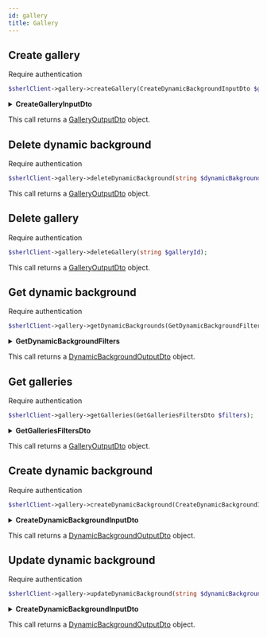 ```yaml
---
id: gallery
title: Gallery
---
```


## Create gallery

<span class="badge badge--warning">Require authentication</span>

```php
$sherlClient->gallery->createGallery(CreateDynamicBackgroundInputDto $gallery);
```

<details>
<summary><b>CreateGalleryInputDto</b></summary>

| Fields          |                           Type                            |      Required      | Description                                   |
| :-------------- | :-------------------------------------------------------: | :----------------: | --------------------------------------------- |
| **categoryUri** |                         `string`                          | :white_check_mark: | The URL of the category linked to the gallery |
| **media**       | [ImageObjectOutputDto](gallery-types#imageojectoutputdto) | :white_check_mark: | The image object used as the gallery          |

</details>

This call returns a [GalleryOutputDto](gallery-types#galleryoutputdto) object.

## Delete dynamic background

<span class="badge badge--warning">Require authentication</span>

```php
$sherlClient->gallery->deleteDynamicBackground(string $dynamicBakgroundId);
```

This call returns a [GalleryOutputDto](gallery-types#galleryoutputdto) object.

## Delete gallery

<span class="badge badge--warning">Require authentication</span>

```php
$sherlClient->gallery->deleteGallery(string $galleryId);
```

This call returns a [GalleryOutputDto](gallery-types#galleryoutputdto) object.

## Get dynamic background

<span class="badge badge--warning">Require authentication</span>

```php
$sherlClient->gallery->getDynamicBackgrounds(GetDynamicBackgroundFilters $filters);
```

<details>
<summary><b>GetDynamicBackgroundFilters</b></summary>

| Field                          |    Type    | Required | Description                                                              |
| :----------------------------- | :--------: | :------: | ------------------------------------------------------------------------ |
| **uri**                        |  `string`  |   :x:    | The URI of the dynamic background.                                       |
| **id**                         |  `string`  |   :x:    | The identifier of the dynamic background.                                |
| **country**                    |  `string`  |   :x:    | The country associated with the dynamic background.                      |
| **locality**                   |  `string`  |   :x:    | The locality associated with the dynamic background.                     |
| **region**                     |  `string`  |   :x:    | The region associated with the dynamic background.                       |
| **postalCode**                 |  `string`  |   :x:    | The postal code associated with the dynamic background.                  |
| **streetAddress**              |  `string`  |   :x:    | The street address associated with the dynamic background.               |
| **createdAt**                  |  `string`  |   :x:    | The date of creation of the dynamic background.                          |
| **departement**                |  `string`  |   :x:    | The department associated with the dynamic background.                   |
| **complementaryStreetAddress** |  `string`  |   :x:    | The complementary street address associated with the dynamic background. |
| **name**                       |  `string`  |   :x:    | The name associated with the dynamic background.                         |
| **originId**                   |  `string`  |   :x:    | The origin identifier associated with the dynamic background.            |
| **latitude**                   |  `float`   |   :x:    | The latitude associated with the dynamic background.                     |
| **longitude**                  |  `float`   |   :x:    | The longitude associated with the dynamic background.                    |
| **displayDeleted**             | `boolean`  |   :x:    | Indicates if deleted items should be displayed (boolean).                |
| **displayZones**               | `string[]` |   :x:    | The display zones associated with the dynamic background.                |

</details>

This call returns a [DynamicBackgroundOutputDto](gallery-types#dynamicbackgroundoutputdto) object.

## Get galleries

<span class="badge badge--warning">Require authentication</span>

```php
$sherlClient->gallery->getGalleries(GetGalleriesFiltersDto $filters);
```

<details>
<summary><b>GetGalleriesFiltersDto</b></summary>

| Fields  |   Type   | Required | Description            |
| :------ | :------: | :------: | ---------------------- |
| **id**  | `string` |   :x:    | The ID of the gallery  |
| **uri** | `string` |   :x:    | The URI of the gallery |

</details>

This call returns a [GalleryOutputDto](gallery-types#galleryoutputdto) object.

## Create dynamic background

<span class="badge badge--warning">Require authentication</span>

```php
$sherlClient->gallery->createDynamicBackground(CreateDynamicBackgroundInputDto $dynamicBackground);
```

<details>
<summary><b>CreateDynamicBackgroundInputDto</b></summary>

| Fields           |          Type          |      Required      | Description                                                                     |
| :--------------- | :--------------------: | :----------------: | ------------------------------------------------------------------------------- |
| **media**        | `ImageObjectOutputDto` | :white_check_mark: | The image object associated with the dynamic background.                        |
| **metadatas**    |       `string[]`       |        :x:         | Dynamic background metadata.                                                    |
| **displayZones** |   `DisplayZonesEnum`   | :white_check_mark: | Display zones (TODO: import to be adjusted).                                    |
| **locations**    |   `PoiZoneInputDto`    |        :x:         | POI zones associated with the dynamic background (TODO: import to be adjusted). |

</details>

This call returns a [DynamicBackgroundOutputDto](gallery-types#dynamicbackgroundoutputdto) object.

## Update dynamic background

<span class="badge badge--warning">Require authentication</span>

```php
$sherlClient->gallery->updateDynamicBackground(string $dynamicBackgroundId, CreateDynamicBackgroundInputDto $dynamicBackground);
```

<details>
<summary><b>CreateDynamicBackgroundInputDto</b></summary>

| Fields           |          Type          |      Required      | Description                                                                     |
| :--------------- | :--------------------: | :----------------: | ------------------------------------------------------------------------------- |
| **media**        | `ImageObjectOutputDto` | :white_check_mark: | The image object associated with the dynamic background                         |
| **metadatas**    |       `string[]`       |        :x:         | Dynamic background metadata                                                     |
| **displayZones** |   `DisplayZonesEnum`   | :white_check_mark: | Display zones (TODO: import to be adjusted).                                    |
| **locations**    |   `PoiZoneInputDto`    |        :x:         | POI zones associated with the dynamic background (TODO: import to be adjusted). |

</details>

This call returns a [DynamicBackgroundOutputDto](gallery-types#dynamicbackgroundoutputdto) object.

